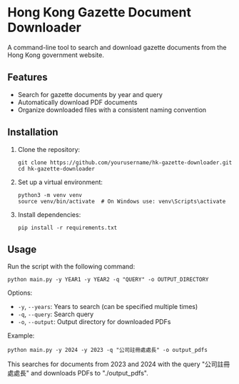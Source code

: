 # Hong Kong Gazette Document Downloader

A command-line tool to search and download gazette documents from the Hong Kong government website.

## Features

- Search for gazette documents by year and query
- Automatically download PDF documents
- Organize downloaded files with a consistent naming convention

## Installation

1. Clone the repository:
   ```
   git clone https://github.com/yourusername/hk-gazette-downloader.git
   cd hk-gazette-downloader
   ```

2. Set up a virtual environment:
   ```
   python3 -m venv venv
   source venv/bin/activate  # On Windows use: venv\Scripts\activate
   ```

3. Install dependencies:
   ```
   pip install -r requirements.txt
   ```

## Usage

Run the script with the following command:
```
python main.py -y YEAR1 -y YEAR2 -q "QUERY" -o OUTPUT_DIRECTORY
```

Options:
- `-y`, `--years`: Years to search (can be specified multiple times)
- `-q`, `--query`: Search query
- `-o`, `--output`: Output directory for downloaded PDFs

Example:
```
python main.py -y 2024 -y 2023 -q "公司註冊處處長" -o output_pdfs
```
This searches for documents from 2023 and 2024 with the query "公司註冊處處長" and downloads PDFs to "./output_pdfs".
